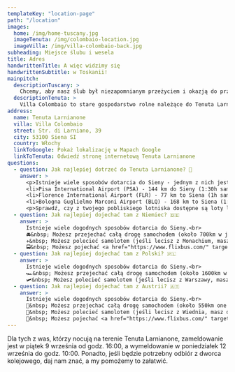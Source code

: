 ```yaml
---
templateKey: "location-page"
path: "/location"
images:
  home: /img/home-tuscany.jpg
  imageTenuta: /img/colombaio-location.jpg
  imageVilla: /img/villa-colombaio-back.jpg
subheading: Miejsce ślubu i wesela
title: Adres
handwrittenTitle: A więc widzimy się
handwrittenSubtitle: w Toskanii!
mainpitch:
  descriptionTuscany: >
    Chcemy, aby nasz ślub był niezapomnianym przeżyciem i okazją do przeżycia niesamowitej przygody, nie tylko dla nas, ale także dla wszystkich osób, które przyjadą. Czy istnieje lepsze miejsce niż malownicze wzgórza Toskanii? 🌞
  descriptionTenuta: >
    Villa Colombaio to stare gospodarstwo rolne należące do Tenuta Larnianone. Znajduje się w samym środku dzikiej przyrody, w otoczeniu winnic, gajów oliwnych i drzew cyprysowych, z widokiem na Sienę. Zakochaliśmy się w tym miejscu nie tylko dlatego, że jest piękne i autentyczne, ale także dlatego, że ma swoją historię. Od lat 30. XX wieku należy do włoskiej rodziny, która dba o przyrodę, środowisko i tradycje. 🛵
address:
  name: Tenuta Larnianone
  villa: Villa Colombaio
  street: Str. di Larniano, 39
  city: 53100 Siena SI
  country: Włochy
  linkToGoogle: Pokaż lokalizację w Mapach Google
  linkToTenuta: Odwiedź stronę internetową Tenuta Larnianone
questions:
  - question: Jak najlepiej dotrzeć do Tenuta Larnianone? 🍇
    answer: >
      <p>Istnieje wiele sposobów dotarcia do Sieny - jednym z nich jest przyjazd samochodem, jednak jeśli nie masz lub nie chcesz pokonać całej tej drogi, możesz zarezerwować lot na jedno z poniższych lotnisk, a następnie wynająć samochód, pojechać pociągiem lub autobusem:</p><br />
      <li>Pisa International Airport (PSA) - 144 km do Sieny (1:30h samochodem / 2h pociągiem / 2:10h autobusem)</li>
      <li>Florence International Airport (FLR) - 77 km to Siena (1h samochodem / 1:40h pociągiem / 1h autobusem)</li>
      <li>Bologna Guglielmo Marconi Airport (BLQ) - 168 km to Siena (1:40h samochodem / 2:30h pociągiem / 2:15h autobusem)</li><br />
      <p>Sprawdź, czy z twojego pobliskiego lotniska dostępne są loty liniami <a href="https://www.ryanair.com/gb/en" target="_blank">Ryanair</a> aby zaoszczędzić na kosztach podróży. Możesz również sprawdzić, czy z miasta, do którego przylecisz, możesz dojechać do Sieny samochodem <a href="https://www.blablacar.co.uk" target="_blank">BlaBlaCar</a>. Ponadto <a href="https://www.flixbus.com/" target="_blank">Flixbus</a> i <a href="https://www.omio.com/" target="_blank">Omio</a> zawsze mają świetne opcje i oferty. Poza tym zajrzyj do naszej grupy na <a href="https://www.facebook.com/groups/1435542876905661" target="_blank">Facebooku</a>, aby znaleźć towarzysza podróży lub innych chętnych do wspólnej podróży samochodem, albo zapytaj w grupie <a href="https://chat.whatsapp.com/Ki9UIoFYvB8EY1i9PckzsA" target="_blank">WhatsApp</a>, czy ktoś ma wolne miejsce. Podróżowanie w grupie jest zawsze fajniejsze, więc skorzystaj z okazji, jaką jest nasz yagranicynz ślub. 🥰</p>
  - question: Jak najlepiej dojechać tam z Niemiec? 🇩🇪
    answer: >
      Istnieje wiele dogodnych sposobów dotarcia do Sieny.<br>
      🚘&nbsp; Możesz przejechać całą drogę samochodem (około 700km w jedną stronę) i odkryć po drodze takie miejsca jak Jezioro Garda, Bolonia czy Florencja. Jest to również wygodny sposób na swobodne poruszanie się po Toskanii, aby zobaczyć inne piękne miasta w pobliżu, takie jak San Gimignano czy Pienza.<br>
      ✈️&nbsp; Możesz polecieć samolotem (jeśli lecisz z Monachium, masz dogodne i tanie połączenie <a href="https://www.ryanair.com/" target="_blank"> Ryanairem</a> z Memmingen do Pizy, z lotami w piątki i poniedziałki wieczorem). Stamtąd możesz wypożyczyć samochód, pojechać <a href="https://www.flixbus.com/" target="_blank">FlixBusem</a> lub pociągiem (<a href="https://www.omio.com/" target="_blank">www.omio.com</a>) do Sieny.<br>
      🚍&nbsp; Możesz pojechać <a href="https://www.flixbus.com/" target="_blank">Flixbusem</a> aż do samej Sieny.
  - question: Jak najlepiej dojechać tam z Polski? 🇵🇱
    answer: >
      Istnieje wiele dogodnych sposobów dotarcia do Sieny.<br>
      🏎️&nbsp; Możesz przejechać całą drogę samochodem (około 1600km w jedną stronę) i odkryć po drodze takie miejsca jak Wiedeń, Wenecja, Bolonia czy Florencja. Jest to również wygodny sposób na swobodne poruszanie się po Toskanii, aby zobaczyć inne piękne miasta w pobliżu, takie jak San Gimignano czy Pienza.<br>
      🛩️&nbsp; Możesz polecieć samolotem (jeśli lecisz z Warszawy, masz dogodne i tanie połączenie do Bolognii <a href="https://www.ryanair.com/" target="_blank">Ryanairem</a> z Modlina z lotami we wtorki, czwartki i niedziele, oraz połączenie <a href="https://www.wizzair.com/" target="_blank">WizzAirem</a> z Chopina z lotami we wtorki, cywartki i soboty. Stamtąd możesz wypożyczyć samochód, pojechać <a href="https://www.flixbus.com/" target="_blank">FlixBusem</a> lub pociągiem (<a href="https://www.omio.com/" target="_blank">www.omio.com</a>) do Sieny.<br>
  - question: Jak najlepiej dojechać tam z Austrii? 🇦🇹
    answer: >
      Istnieje wiele dogodnych sposobów dotarcia do Sieny.<br>
      🚜&nbsp; Możesz przejechać całą drogę samochodem (około 550km one way) w jedną stronę) i odkryć po drodze takie miejsca jak Wenecja, Bolonia czy Florencja. Jest to również wygodny sposób na swobodne poruszanie się po Toskanii, aby zobaczyć inne piękne miasta w pobliżu, takie jak San Gimignano czy Pienza.<br>
      🚁&nbsp; Możesz polecieć samolotem (jeśli lecisz z Wiednia, masz dogodne i tanie połączenie <a href="https://www.ryanair.com/" target="_blank">Ryanairem</a> do Bolonii z lotami w poniedziałki, wtorki, środy i piątki.<br>
      🚌&nbsp; Możesz pojechać <a href="https://www.flixbus.com/" target="_blank">FlixBusem</a> aż do samej Sieny.
---
```


Dla tych z was, którzy nocują na terenie Tenuta Larnianone, zameldowanie jest w piątek 9 września od godz. 16:00, a wymeldowanie w poniedziałek 12 września do godz. 10:00. Ponadto, jeśli będzie potrzebny odbiór z dworca kolejowego, daj nam znać, a my pomożemy to załatwić.
